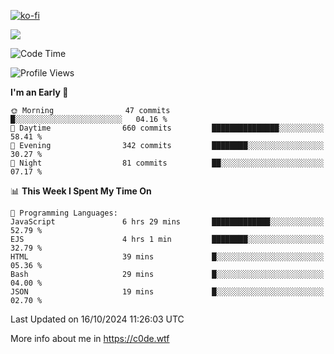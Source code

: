 [![ko-fi](https://ko-fi.com/img/githubbutton_sm.svg)](https://ko-fi.com/Z8Z4Y2LKX)

<a href="https://wakatime.com"><img src="https://wakatime.com/share/@c0dezin/b7f18a7c-ab3a-40b8-8bc7-b1b7bf71f1d6.svg" /></a>

<!--START_SECTION:waka-->
![Code Time](http://img.shields.io/badge/Code%20Time-127%20hrs%2053%20mins-blue)

![Profile Views](http://img.shields.io/badge/Profile%20Views-0-blue)

**I'm an Early 🐤** 

```text
🌞 Morning                47 commits          █░░░░░░░░░░░░░░░░░░░░░░░░   04.16 % 
🌆 Daytime                660 commits         ███████████████░░░░░░░░░░   58.41 % 
🌃 Evening                342 commits         ████████░░░░░░░░░░░░░░░░░   30.27 % 
🌙 Night                  81 commits          ██░░░░░░░░░░░░░░░░░░░░░░░   07.17 % 
```


📊 **This Week I Spent My Time On** 

```text
💬 Programming Languages: 
JavaScript               6 hrs 29 mins       █████████████░░░░░░░░░░░░   52.79 % 
EJS                      4 hrs 1 min         ████████░░░░░░░░░░░░░░░░░   32.79 % 
HTML                     39 mins             █░░░░░░░░░░░░░░░░░░░░░░░░   05.36 % 
Bash                     29 mins             █░░░░░░░░░░░░░░░░░░░░░░░░   04.00 % 
JSON                     19 mins             █░░░░░░░░░░░░░░░░░░░░░░░░   02.70 % 
```


 Last Updated on 16/10/2024 11:26:03 UTC
<!--END_SECTION:waka-->

More info about me in https://c0de.wtf
